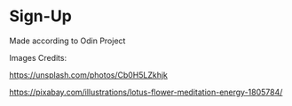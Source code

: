 # Sign-Up

Made according to Odin Project

Images Credits:

https://unsplash.com/photos/Cb0H5LZkhjk

https://pixabay.com/illustrations/lotus-flower-meditation-energy-1805784/

